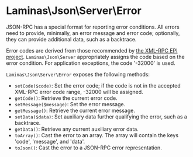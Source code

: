 # Laminas\\Json\\Server\\Error

JSON-RPC has a special format for reporting error conditions. All errors need
to provide, minimally, an error message and error code; optionally, they can
provide additional data, such as a backtrace.

Error codes are derived from those recommended by [the XML-RPC EPI project](http://xmlrpc-epi.sourceforge.net/specs/rfc.fault_codes.php).
`Laminas\Json\Server` appropriately assigns the code based on the error condition.
For application exceptions, the code '-32000' is used.

`Laminas\Json\Server\Error` exposes the following methods:

- `setCode($code)`: Set the error code; if the code is not in the accepted
  XML-RPC error code range, -32000 will be assigned.
- `getCode()`: Retrieve the current error code.
- `setMessage($message)`: Set the error message.
- `getMessage()`: Retrieve the current error message.
- `setData($data)`: Set auxiliary data further qualifying the error, such as a
  backtrace.
- `getData()`: Retrieve any current auxiliary error data.
- `toArray()`: Cast the error to an array. The array will contain the keys
  'code', 'message', and 'data'.
- `toJson()`: Cast the error to a JSON-RPC error representation.
